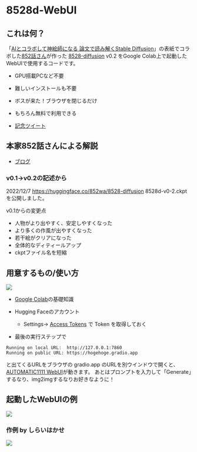 # 8528d-WebUI

## これは何？
「[AIとコラボして神絵師になる 論文で読み解くStable Diffusion](https://ivtv.page.link/ap)」の表紙でコラボした[852話さん](https://twitter.com/8co28)が作った [8528-diffusion](https://huggingface.co/852wa/8528-diffusion) v0.2 をGoogle Colab上で起動したWebUIで使用するコードです。

- GPU搭載PCなど不要
- 難しいインストールも不要
- ボスが来た！ブラウザを閉じるだけ
- もちろん無料で利用できる

- [記念ツイート](https://twitter.com/8co28/status/1600367719140188160)

## 本家852話さんによる解説

- [ブログ](https://note.com/852wa/n/n212ab941e8ce)

### v0.1→v0.2の記述から
2022/12/7
https://huggingface.co/852wa/8528-diffusion
8528d-v0-2.ckptを公開しました。

v0.1からの変更点


*  人物がより出やすく、安定しやすくなった
* より多くの作風が出やすくなった
* 若干絵がクリアになった
* 全体的なディティールアップ
* ckptファイル名を短縮

## 用意するもの/使い方

![](https://camo.githubusercontent.com/84f0493939e0c4de4e6dbe113251b4bfb5353e57134ffd9fcab6b8714514d4d1/68747470733a2f2f636f6c61622e72657365617263682e676f6f676c652e636f6d2f6173736574732f636f6c61622d62616467652e737667)
 
-  [Google Colab](https://colab.research.google.com/github/kaitas/8528d-WebUI/blob/main/8528_diffusion_v0_2_WebUI.ipynb)の基礎知識
- Hugging Faceのアカウント
  - Settings→ [Access Tokens](https://huggingface.co/settings/tokens) で Token を取得しておく 

- 最後の実行ステップで

```
Running on local URL:  http://127.0.0.1:7860
Running on public URL: https://hogehoge.gradio.app
```

と出てくるURLをブラウザの gradio.app のURLを別ウインドウで開くと、[AUTOMATIC1111 WebUI](https://github.com/AUTOMATIC1111/stable-diffusion-webui)が動きます。
あとはプロンプトを入力して「Generate」するなり、img2imgするなりお好きなように！


## 起動したWebUIの例

![](https://pbs.twimg.com/media/FjfvQAzVIAAoR3n?format=jpg&name=4096x4096)

### 作例 by しらいはかせ

![](https://pbs.twimg.com/media/Fjfu21MUUAIlvMN?format=png&name=small)
